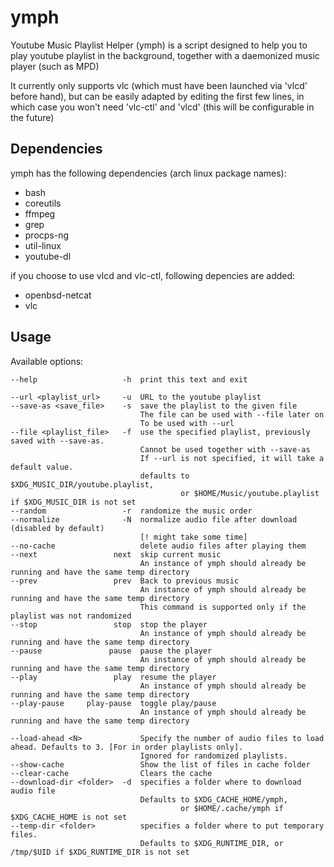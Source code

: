 # ymph

Youtube Music Playlist Helper (ymph) is a script designed to help you to play youtube playlist in the background, together with a daemonized music player (such as MPD)

It currently only supports vlc (which must have been launched via 'vlcd' before hand), but can be easily adapted by editing the first few lines, in which case you won't need 'vlc-ctl' and 'vlcd' (this will be configurable in the future)

## Dependencies

ymph has the following dependencies (arch linux package names):

* bash
* coreutils 
* ffmpeg
* grep
* procps-ng
* util-linux
* youtube-dl

if you choose to use vlcd and vlc-ctl, following depencies are added:

* openbsd-netcat
* vlc

## Usage

Available options:

	--help                   -h  print this text and exit

	--url <playlist_url>     -u  URL to the youtube playlist
	--save-as <save_file>    -s  save the playlist to the given file
	                             The file can be used with --file later on
	                             To be used with --url
	--file <playlist_file>   -f  use the specified playlist, previously saved with --save-as.
	                             Cannot be used together with --save-as
	                             If --url is not specified, it will take a default value.
	                             defaults to $XDG_MUSIC_DIR/youtube.playlist,
	                                      or $HOME/Music/youtube.playlist if $XDG_MUSIC_DIR is not set
	--random                 -r  randomize the music order
	--normalize              -N  normalize audio file after download (disabled by default)
	                             [! might take some time]
	--no-cache                   delete audio files after playing them
	--next                 next  skip current music
	                             An instance of ymph should already be running and have the same temp directory
	--prev                 prev  Back to previous music
	                             An instance of ymph should already be running and have the same temp directory
	                             This command is supported only if the playlist was not randomized
	--stop                 stop  stop the player
	                             An instance of ymph should already be running and have the same temp directory
	--pause               pause  pause the player
	                             An instance of ymph should already be running and have the same temp directory
	--play                 play  resume the player
	                             An instance of ymph should already be running and have the same temp directory
	--play-pause     play-pause  toggle play/pause
	                             An instance of ymph should already be running and have the same temp directory

	--load-ahead <N>             Specify the number of audio files to load ahead. Defaults to 3. [For in order playlists only].
	                             Ignored for randomized playlists.
	--show-cache                 Show the list of files in cache folder
	--clear-cache                Clears the cache
	--download-dir <folder>  -d  specifies a folder where to download audio file
	                             Defaults to $XDG_CACHE_HOME/ymph,
	                                      or $HOME/.cache/ymph if $XDG_CACHE_HOME is not set
	--temp-dir <folder>          specifies a folder where to put temporary files.
	                             Defaults to $XDG_RUNTIME_DIR, or /tmp/$UID if $XDG_RUNTIME_DIR is not set

